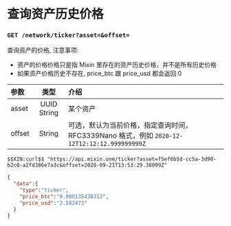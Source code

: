 # 查询资产历史价格

### `GET /network/ticker?asset=&offset=` 

查询资产的价格, 注意事项:

- 资产的价格价格只是指 Mixin 里存在的资产历史价格，并不是所有历史价格
- 如果资产价格历史不存在, price_btc 跟 price_usd 都会返回 0

| 参数 | 类型 | 介绍 |
| :----- | :----: | :---- |
| asset | UUID String | 某个资产 |
| offset | String | 可选，默认为当前价格，指定查询时间，RFC3339Nano 格式，例如 `2020-12-12T12:12:12.999999999Z` |

```
$$XIN:curl$$ "https://api.mixin.one/ticker?asset=f5ef6b5d-cc5a-3d90-b2c0-a2fd386e7a3c&offset=2020-09-21T13:53:29.38099Z"
```

```json
{
  "data":{
    "type":"ticker",
    "price_btc":"0.000135438312",
    "price_usd":"2.582473"
  }
}
```

